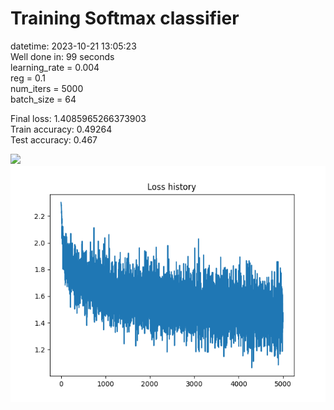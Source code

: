 # Training Softmax classifier  
datetime: 2023-10-21 13:05:23  
Well done in: 99 seconds  
learning_rate = 0.004  
reg = 0.1  
num_iters = 5000  
batch_size = 64  

Final loss: 1.4085965266373903   
Train accuracy: 0.49264   
Test accuracy: 0.467  

<img src="weights.png">  
<br>
<img src="loss.png">
